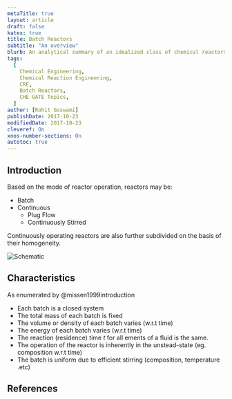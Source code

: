 ```yaml
---
metaTitle: true
layout: article
draft: false
katex: true
title: Batch Reactors
subtitle: "An overview"
blurb: An analytical summary of an idealized class of chemical reactors.
tags:
  [
    Chemical Engineering,
    Chemical Reaction Engineering,
    CRE,
    Batch Reactors,
    CHE GATE Topics,
  ]
author: [Rohit Goswami]
publishDate: 2017-10-23
modifiedDate: 2017-10-23
cleveref: On
xnos-number-sections: On
autotoc: true
---
```


## Introduction

Based on the mode of reactor operation, reactors may be:

- Batch
- Continuous
  - Plug Flow
  - Continuously Stirred

Continuously operating reactors are also further subdivided on the basis of their homogeneity.

![](/img/batchSchema.png "Schematic")

## Characteristics

As enumerated by @missen1999introduction

- Each batch is a closed system
- The total mass of each batch is fixed
- The volume or density of each batch varies (w.r.t time)
- The energy of each batch varies (w.r.t time)
- The reaction (residence) time $t$ for all ements of a fluid is the same.
- The operation of the reactor is inherently in the unstead-state (eg. composition w.r.t time)
- The batch is uniform due to efficient stirring (composition, temperature .etc)

## References
